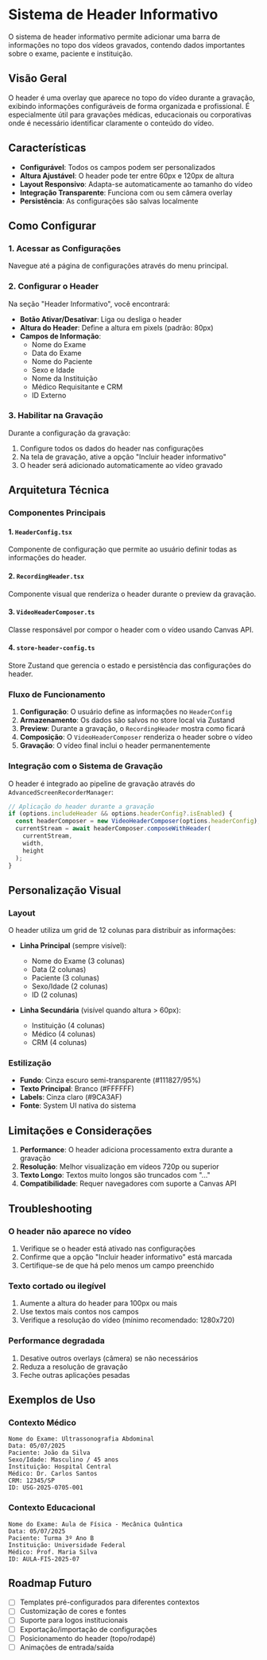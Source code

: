 # Sistema de Header Informativo

O sistema de header informativo permite adicionar uma barra de informações no topo dos vídeos gravados, contendo dados importantes sobre o exame, paciente e instituição.

## Visão Geral

O header é uma overlay que aparece no topo do vídeo durante a gravação, exibindo informações configuráveis de forma organizada e profissional. É especialmente útil para gravações médicas, educacionais ou corporativas onde é necessário identificar claramente o conteúdo do vídeo.

## Características

- **Configurável**: Todos os campos podem ser personalizados
- **Altura Ajustável**: O header pode ter entre 60px e 120px de altura
- **Layout Responsivo**: Adapta-se automaticamente ao tamanho do vídeo
- **Integração Transparente**: Funciona com ou sem câmera overlay
- **Persistência**: As configurações são salvas localmente

## Como Configurar

### 1. Acessar as Configurações

Navegue até a página de configurações através do menu principal.

### 2. Configurar o Header

Na seção "Header Informativo", você encontrará:

- **Botão Ativar/Desativar**: Liga ou desliga o header
- **Altura do Header**: Define a altura em pixels (padrão: 80px)
- **Campos de Informação**:
  - Nome do Exame
  - Data do Exame
  - Nome do Paciente
  - Sexo e Idade
  - Nome da Instituição
  - Médico Requisitante e CRM
  - ID Externo

### 3. Habilitar na Gravação

Durante a configuração da gravação:

1. Configure todos os dados do header nas configurações
2. Na tela de gravação, ative a opção "Incluir header informativo"
3. O header será adicionado automaticamente ao vídeo gravado

## Arquitetura Técnica

### Componentes Principais

#### 1. `HeaderConfig.tsx`
Componente de configuração que permite ao usuário definir todas as informações do header.

#### 2. `RecordingHeader.tsx`
Componente visual que renderiza o header durante o preview da gravação.

#### 3. `VideoHeaderComposer.ts`
Classe responsável por compor o header com o vídeo usando Canvas API.

#### 4. `store-header-config.ts`
Store Zustand que gerencia o estado e persistência das configurações do header.

### Fluxo de Funcionamento

1. **Configuração**: O usuário define as informações no `HeaderConfig`
2. **Armazenamento**: Os dados são salvos no store local via Zustand
3. **Preview**: Durante a gravação, o `RecordingHeader` mostra como ficará
4. **Composição**: O `VideoHeaderComposer` renderiza o header sobre o vídeo
5. **Gravação**: O vídeo final inclui o header permanentemente

### Integração com o Sistema de Gravação

O header é integrado ao pipeline de gravação através do `AdvancedScreenRecorderManager`:

```typescript
// Aplicação do header durante a gravação
if (options.includeHeader && options.headerConfig?.isEnabled) {
  const headerComposer = new VideoHeaderComposer(options.headerConfig);
  currentStream = await headerComposer.composeWithHeader(
    currentStream,
    width,
    height
  );
}
```

## Personalização Visual

### Layout

O header utiliza um grid de 12 colunas para distribuir as informações:

- **Linha Principal** (sempre visível):
  - Nome do Exame (3 colunas)
  - Data (2 colunas)
  - Paciente (3 colunas)
  - Sexo/Idade (2 colunas)
  - ID (2 colunas)

- **Linha Secundária** (visível quando altura > 60px):
  - Instituição (4 colunas)
  - Médico (4 colunas)
  - CRM (4 colunas)

### Estilização

- **Fundo**: Cinza escuro semi-transparente (#111827/95%)
- **Texto Principal**: Branco (#FFFFFF)
- **Labels**: Cinza claro (#9CA3AF)
- **Fonte**: System UI nativa do sistema

## Limitações e Considerações

1. **Performance**: O header adiciona processamento extra durante a gravação
2. **Resolução**: Melhor visualização em vídeos 720p ou superior
3. **Texto Longo**: Textos muito longos são truncados com "..."
4. **Compatibilidade**: Requer navegadores com suporte a Canvas API

## Troubleshooting

### O header não aparece no vídeo

1. Verifique se o header está ativado nas configurações
2. Confirme que a opção "Incluir header informativo" está marcada
3. Certifique-se de que há pelo menos um campo preenchido

### Texto cortado ou ilegível

1. Aumente a altura do header para 100px ou mais
2. Use textos mais contos nos campos
3. Verifique a resolução do vídeo (mínimo recomendado: 1280x720)

### Performance degradada

1. Desative outros overlays (câmera) se não necessários
2. Reduza a resolução de gravação
3. Feche outras aplicações pesadas

## Exemplos de Uso

### Contexto Médico
```
Nome do Exame: Ultrassonografia Abdominal
Data: 05/07/2025
Paciente: João da Silva
Sexo/Idade: Masculino / 45 anos
Instituição: Hospital Central
Médico: Dr. Carlos Santos
CRM: 12345/SP
ID: USG-2025-0705-001
```

### Contexto Educacional
```
Nome do Exame: Aula de Física - Mecânica Quântica
Data: 05/07/2025
Paciente: Turma 3º Ano B
Instituição: Universidade Federal
Médico: Prof. Maria Silva
ID: AULA-FIS-2025-07
```

## Roadmap Futuro

- [ ] Templates pré-configurados para diferentes contextos
- [ ] Customização de cores e fontes
- [ ] Suporte para logos institucionais
- [ ] Exportação/importação de configurações
- [ ] Posicionamento do header (topo/rodapé)
- [ ] Animações de entrada/saída